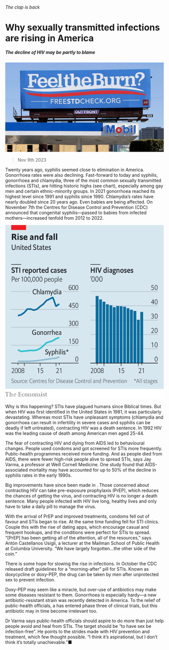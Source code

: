 ###### The clap is back

# Why sexually transmitted infections are rising in America 

##### The decline of HIV may be partly to blame 

![image](images/20231111_USP505.jpg) 

> Nov 9th 2023 

Twenty years ago, syphilis seemed close to elimination in America. Gonorrhoea rates were also declining. Fast-forward to today and syphilis, gonorrhoea and chlamydia, three of the most common sexually transmitted infections (STIs), are hitting historic highs (see chart), especially among gay men and certain ethnic-minority groups. In 2021 gonorrhoea reached its highest level since 1991 and syphilis since 1990. Chlamydia’s rates have nearly doubled since 20 years ago. Even babies are being affected. On November 7th the Centres for Disease Control and Prevention (CDC) announced that congenital syphilis—passed to babies from infected mothers—increased tenfold from 2012 to 2022. 

![image](images/20231111_USC372.png) 


Why is this happening? STIs have plagued humans since Biblical times. But when HIV was first identified in the United States in 1981, it was particularly devastating. Whereas most STIs have unpleasant symptoms (chlamydia and gonorrhoea can result in infertility in severe cases and syphilis can be deadly if left untreated), contracting HIV was a death sentence. In 1992 HIV was the leading cause of death among American men aged 25-44.

The fear of contracting HIV and dying from AIDS led to behavioural changes. People used condoms and got screened for STIs more frequently. Public-health programmes received more funding. And as people died from AIDS, there were fewer high-risk people alive to spread STIs, says Jay Varma, a professor at Weill Cornell Medicine. One study found that AIDS-associated mortality may have accounted for up to 50% of the decline in syphilis rates in the early 1990s.

Big improvements have since been made in . Those concerned about contracting HIV can take pre-exposure prophylaxis (PrEP), which reduces the chances of getting the virus, and contracting HIV is no longer a death sentence. Many people infected with HIV live long, healthy lives and only have to take a daily pill to manage the virus.

With the arrival of PrEP and improved treatments, condoms fell out of favour and STIs began to rise. At the same time funding fell for STI clinics. Couple this with the rise of dating apps, which encourage casual and frequent hookups, and the conditions were perfect for STIs to spread. “[PrEP] has been getting all of the attention, all of the resources,” says Antón Castellanos Usigli, a lecturer at the Mailman School of Public Health at Columbia University. “We have largely forgotten…the other side of the coin.”

There is some hope for slowing the rise in infections. In October the CDC released draft guidelines for a “morning-after” pill for STIs. Known as doxycycline or doxy-PEP, the drug can be taken by men after unprotected sex to prevent infection. 

Doxy-PEP may seem like a miracle, but over-use of antibiotics may make some diseases resistant to them. Gonorrhoea is especially hardy—a new antibiotic-resistant strain was recently detected in America. To the relief of public-health officials, a  has entered phase three of clinical trials, but this antibiotic may in time become irrelevant too. 

 Dr Varma says public-health officials should aspire to do more than just help people avoid and heal from STIs. The target should be “to have sex be infection-free”. He points to the strides made with HIV prevention and treatment, which few thought possible. “I think it’s aspirational, but I don’t think it’s totally unachievable.”■



